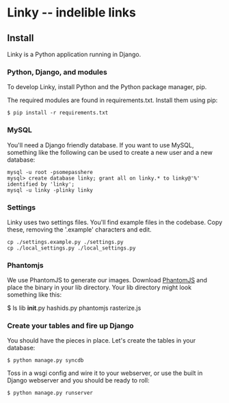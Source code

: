 Linky -- indelible links
=====

## Install

Linky is a Python application running in Django.

### Python, Django, and modules

To develop Linky, install Python and the Python package manager, pip.

The required modules are found in requirements.txt. Install them using pip:

    $ pip install -r requirements.txt

### MySQL

You'll need a Django friendly database. If you want to use MySQL, something like the following can be used to create a new user and a new database:

	mysql -u root -psomepasshere
	mysql> create database linky; grant all on linky.* to linky@'%' identified by 'linky';
	mysql -u linky -plinky linky

### Settings

Linky uses two settings files. You'll find example files in the codebase. Copy these, removing the '.example' characters and edit.

    cp ./settings.example.py ./settings.py
    cp ./local_settings.py ./local_settings.py

### Phantomjs

We use PhantomJS to generate our images. Download [PhantomJS](http://phantomjs.org/) and place the binary in your lib directory. Your lib directory might look something like this:

$ ls lib
__init__.py hashids.py phantomjs rasterize.js

### Create your tables and fire up Django

You should have the pieces in place. Let's create the tables in your database:

    $ python manage.py syncdb

Toss in a wsgi config and wire it to your webserver, or use the built in Django webserver and you should be ready to roll:

    $ python manage.py runserver

